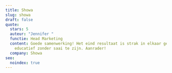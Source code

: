 ```yaml
---
title: Showa
slug: showa
draft: false
quote:
  stars: 5
  auteur: "Jennifer "
  functie: Head Marketing
  content: Goede samenwerking! Het eind resultaat is strak in elkaar gezet en
    educatief zonder saai te zijn. Aanrader!
  company: Showa
seo:
  noindex: true
---
```

